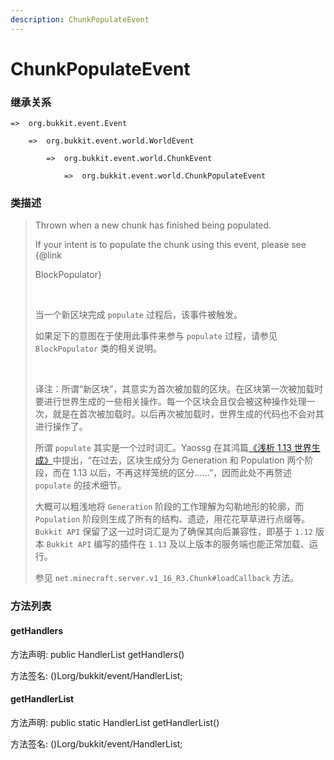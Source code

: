 ```yaml
---
description: ChunkPopulateEvent
---
```


# ChunkPopulateEvent

### 继承关系

    =>  org.bukkit.event.Event

        =>  org.bukkit.event.world.WorldEvent

            =>  org.bukkit.event.world.ChunkEvent

                =>  org.bukkit.event.world.ChunkPopulateEvent

### 类描述

> Thrown when a new chunk has finished being populated.
> 
> If your intent is to populate the chunk using this event, please see {@link
> 
> BlockPopulator}
> 
> <br>
> 
> 当一个新区块完成 `populate` 过程后，该事件被触发。
> 
> 如果足下的意图在于使用此事件来参与 `populate` 过程，请参见 `BlockPopulator` 类的相关说明。
> 
> <br>
> 
> 译注：所谓“新区块”，其意实为首次被加载的区块。在区块第一次被加载时要进行世界生成的一些相关操作。每一个区块会且仅会被这种操作处理一次，就是在首次被加载时。以后再次被加载时，世界生成的代码也不会对其进行操作了。
> 
> 所谓 `populate` 其实是一个过时词汇。Yaossg 在其鸿篇[《浅析 1.13 世界生成》](https://yaossg.com/blog/1-13-worldgen/#%E5%8C%BA%E5%9D%97%E7%94%9F%E6%88%90%E6%A6%82%E8%BF%B0)中提出，“在过去，区块生成分为 Generation 和 Population 两个阶段，而在 1.13 以后，不再这样笼统的区分……”，因而此处不再赘述 `populate` 的技术细节。
> 
> 大概可以粗浅地将 `Generation` 阶段的工作理解为勾勒地形的轮廓，而 `Population` 阶段则生成了所有的结构、遗迹，用花花草草进行点缀等。`Bukkit API` 保留了这一过时词汇是为了确保其向后兼容性，即基于 `1.12` 版本 `Bukkit API` 编写的插件在 `1.13` 及以上版本的服务端也能正常加载、运行。
> 
> 参见 `net.minecraft.server.v1_16_R3.Chunk#loadCallback` 方法。

### 方法列表

#### getHandlers

方法声明: public HandlerList getHandlers()

方法签名: ()Lorg/bukkit/event/HandlerList;

#### getHandlerList

方法声明: public static HandlerList getHandlerList()

方法签名: ()Lorg/bukkit/event/HandlerList;